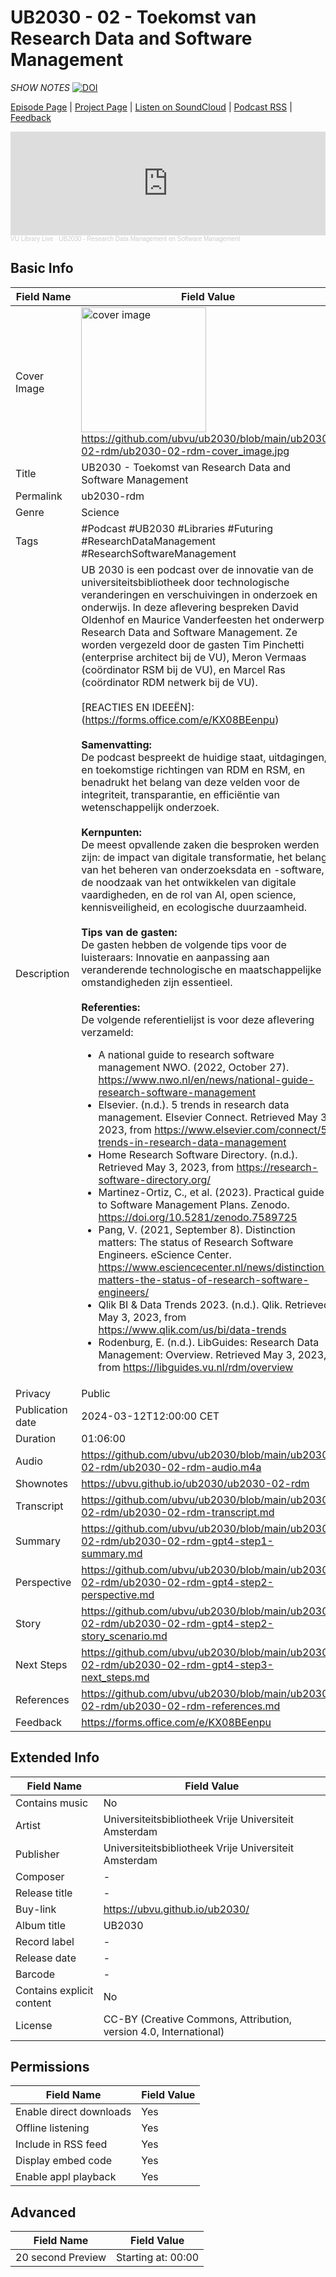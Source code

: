 # UB2030 - 02 - Toekomst van Research Data and Software Management
*SHOW NOTES*
[![DOI](https://zenodo.org/badge/679753673.svg)](https://zenodo.org/doi/10.5281/zenodo.10666049)

[Episode Page](https://ubvu.github.io/ub2030/ub2030-02-rdm) | [Project Page](https://ubvu.github.io/ub2030/) | [Listen on SoundCloud](https://soundcloud.com/vu-library-live/sets/ub2030-the-future-of-research-libraries) | [Podcast RSS](https://feeds.soundcloud.com/users/soundcloud:users:527805591/sounds.rss) | [Feedback](https://forms.office.com/e/KX08BEenpu)
<iframe width="100%" height="166" scrolling="no" frameborder="no" allow="autoplay" src="https://w.soundcloud.com/player/?url=https%3A//api.soundcloud.com/tracks/1667526255&color=%230077b3&auto_play=false&hide_related=false&show_comments=true&show_user=true&show_reposts=false&show_teaser=true"></iframe><div style="font-size: 10px; color: #cccccc;line-break: anywhere;word-break: normal;overflow: hidden;white-space: nowrap;text-overflow: ellipsis; font-family: Interstate,Lucida Grande,Lucida Sans Unicode,Lucida Sans,Garuda,Verdana,Tahoma,sans-serif;font-weight: 100;"><a href="https://soundcloud.com/vu-library-live" title="VU Library Live" target="_blank" style="color: #cccccc; text-decoration: none;">VU Library Live</a> · <a href="https://soundcloud.com/vu-library-live/ub2030-research_data_management" title="UB2030 - Research Data Management en Software Management" target="_blank" style="color: #cccccc; text-decoration: none;">UB2030 - Research Data Management en Software Management</a></div>

## Basic Info

Field Name       | Field Value    
---|---
Cover Image            |  <img src="ub2030-02-rdm-cover_image.png" alt="cover image" style="width:200px;height:auto;"> <br/> <https://github.com/ubvu/ub2030/blob/main/ub2030-02-rdm/ub2030-02-rdm-cover_image.jpg>
Title            | UB2030 - Toekomst van Research Data and Software Management
Permalink        | ub2030-rdm 
Genre            | Science
Tags             | #Podcast #UB2030 #Libraries #Futuring #ResearchDataManagement #ResearchSoftwareManagement
Description      | UB 2030 is een podcast over de innovatie van de universiteitsbibliotheek door technologische veranderingen en verschuivingen in onderzoek en onderwijs. In deze aflevering bespreken David Oldenhof en Maurice Vanderfeesten het onderwerp Research Data and Software Management. Ze worden vergezeld door de gasten Tim Pinchetti (enterprise architect bij de VU), Meron Vermaas (coördinator RSM bij de VU), en Marcel Ras (coördinator RDM netwerk bij de VU). <br/><br/> [REACTIES EN IDEEËN]:(https://forms.office.com/e/KX08BEenpu) <br/><br/>  **Samenvatting:**<br/>  De podcast bespreekt de huidige staat, uitdagingen, en toekomstige richtingen van RDM en RSM, en benadrukt het belang van deze velden voor de integriteit, transparantie, en efficiëntie van wetenschappelijk onderzoek. <br/><br/> **Kernpunten:**<br/> De meest opvallende zaken die besproken werden zijn: de impact van digitale transformatie, het belang van het beheren van onderzoeksdata en -software, de noodzaak van het ontwikkelen van digitale vaardigheden, en de rol van AI, open science, kennisveiligheid, en ecologische duurzaamheid. <br/><br/>  **Tips van de gasten:**<br/>  De gasten hebben de volgende tips voor de luisteraars: Innovatie en aanpassing aan veranderende technologische en maatschappelijke omstandigheden zijn essentieel. <br/><br/>  **Referenties:**<br/>  De volgende referentielijst is voor deze aflevering verzameld: <ul><li>A national guide to research software management NWO. (2022, October 27). https://www.nwo.nl/en/news/national-guide-research-software-management</li><li>Elsevier. (n.d.). 5 trends in research data management. Elsevier Connect. Retrieved May 3, 2023, from https://www.elsevier.com/connect/5-trends-in-research-data-management</li><li>Home Research Software Directory. (n.d.). Retrieved May 3, 2023, from https://research-software-directory.org/</li><li>Martinez-Ortiz, C., et al. (2023). Practical guide to Software Management Plans. Zenodo. https://doi.org/10.5281/zenodo.7589725</li><li>Pang, V. (2021, September 8). Distinction matters: The status of Research Software Engineers. eScience Center. https://www.esciencecenter.nl/news/distinction-matters-the-status-of-research-software-engineers/</li><li>Qlik BI & Data Trends 2023. (n.d.). Qlik. Retrieved May 3, 2023, from https://www.qlik.com/us/bi/data-trends</li><li>Rodenburg, E. (n.d.). LibGuides: Research Data Management: Overview. Retrieved May 3, 2023, from https://libguides.vu.nl/rdm/overview</li></ul>
Privacy          | Public
Publication date | 2024-03-12T12:00:00 CET
Duration         | 01:06:00
Audio            | <https://github.com/ubvu/ub2030/blob/main/ub2030-02-rdm/ub2030-02-rdm-audio.m4a>
Shownotes        | <https://ubvu.github.io/ub2030/ub2030-02-rdm>
Transcript       | <https://github.com/ubvu/ub2030/blob/main/ub2030-02-rdm/ub2030-02-rdm-transcript.md>
Summary          | <https://github.com/ubvu/ub2030/blob/main/ub2030-02-rdm/ub2030-02-rdm-gpt4-step1-summary.md>
Perspective      | <https://github.com/ubvu/ub2030/blob/main/ub2030-02-rdm/ub2030-02-rdm-gpt4-step2-perspective.md>
Story      | <https://github.com/ubvu/ub2030/blob/main/ub2030-02-rdm/ub2030-02-rdm-gpt4-step2-story_scenario.md>
Next Steps       | <https://github.com/ubvu/ub2030/blob/main/ub2030-02-rdm/ub2030-02-rdm-gpt4-step3-next_steps.md>
References       | <https://github.com/ubvu/ub2030/blob/main/ub2030-02-rdm/ub2030-02-rdm-references.md>
Feedback         | <https://forms.office.com/e/KX08BEenpu>


## Extended Info

  Field Name                 | Field Value 
  --------------------------  | -------------------------------------------------------------------
  Contains music              | No
  Artist                      | Universiteitsbibliotheek Vrije Universiteit Amsterdam
  Publisher                   | Universiteitsbibliotheek Vrije Universiteit Amsterdam
  Composer                    | \-
  Release title               | \-
  Buy-link                    | <https://ubvu.github.io/ub2030/>
  Album title                 | UB2030
  Record label                | \-
  Release date                | \-
  Barcode                     | \-
  Contains explicit content   | No
  License                     | CC-BY (Creative Commons, Attribution, version 4.0, International)

## Permissions


  Field Name               | Field Value
  -------------------------| -------------
  Enable direct downloads  | Yes
  Offline listening        | Yes
  Include in RSS feed      | Yes
  Display embed code       | Yes
  Enable appl playback     | Yes
                            

## Advanced


  Field Name         | Field Value
  -------------------| --------------------
  20 second Preview  | Starting at: 00:00